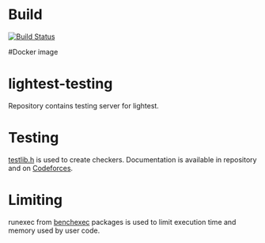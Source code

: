 # Build
[![Build Status](https://travis-ci.com/lightest-dev/lightest-testing.svg?branch=master)](https://travis-ci.com/lightest-dev/lightest-testing)

#Docker image

# lightest-testing
Repository contains testing server for lightest.

# Testing
[testlib.h](https://github.com/MikeMirzayanov/testlib) is used to create checkers. Documentation is available in repository and on [Codeforces](https://codeforces.com/blog/entry/18431).

# Limiting
runexec from [benchexec](https://github.com/sosy-lab/benchexec) packages is used to limit execution time and memory used by user code.
